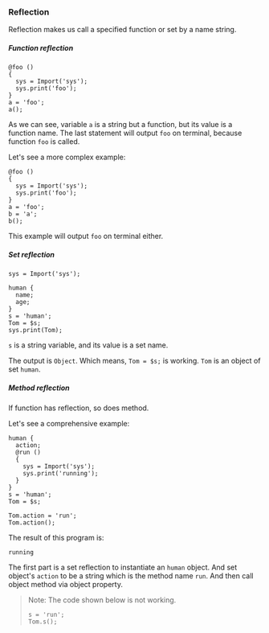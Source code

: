 ### Reflection

Reflection makes us call a specified function or set by a name string.



##### Function reflection

```
@foo ()
{
  sys = Import('sys');
  sys.print('foo');
}
a = 'foo';
a();
```

As we can see, variable `a` is a string but a function, but its value is a function name. The last statement will output `foo` on terminal, because function `foo` is called.

Let's see a more complex example:

```
@foo ()
{
  sys = Import('sys');
  sys.print('foo');
}
a = 'foo';
b = 'a';
b();
```

This example will output `foo` on terminal either.



##### Set reflection

```
sys = Import('sys');

human {
  name;
  age;
}
s = 'human';
Tom = $s;
sys.print(Tom);
```

`s` is a string variable, and its value is a set name.

The output is `Object`. Which means, `Tom = $s;` is working. `Tom` is an object of set `human`.



##### Method reflection

If function has reflection, so does method.

Let's see a comprehensive example:

```
human {
  action;
  @run ()
  {
    sys = Import('sys');
    sys.print('running');
  }
}
s = 'human';
Tom = $s;

Tom.action = 'run';
Tom.action();
```

The result of this program is:

```
running
```

The first part is a set reflection to instantiate an `human` object. And set object's `action` to be a string which is the method name `run`. And then call object method via object property.

> Note: The code shown below is not working.
>
> ```
> s = 'run';
> Tom.s();
> ```
